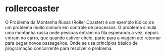 # rollercoaster
O Problema da Montanha Russa (Roller Coaster) é um exemplo lúdico de um problema muito comum em controle de processos. O problema simula uma montanha russa onde pessoas entram na fila esperando a vez, depois entram no carro, que quando estiver cheio, parte para a viagem até retornar para pegar novos passageiros. Onde se usa princípios básico de programação concorrente para resolver o problema.
